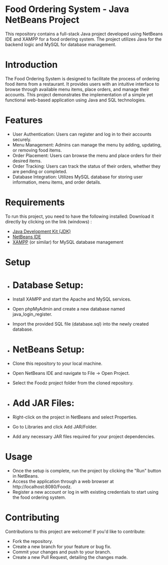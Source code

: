 # Food Ordering System - Java NetBeans Project
This repository contains a full-stack Java project developed using NetBeans IDE and XAMPP for a food ordering system. 
The project utilizes Java for the backend logic and MySQL for database management.
# Introduction
The Food Ordering System is designed to facilitate the process of ordering food items from a restaurant. It provides users with an intuitive interface to browse through available menu items, place orders, and manage their accounts. This project demonstrates the implementation of a simple yet functional web-based application using Java and SQL technologies.
# Features
- User Authentication: Users can register and log in to their accounts securely.
- Menu Management: Admins can manage the menu by adding, updating, or removing food items.
- Order Placement: Users can browse the menu and place orders for their desired items.
- Order Tracking: Users can track the status of their orders, whether they are pending or completed.
- Database Integration: Utilizes MySQL database for storing user information, menu items, and order details.
# Requirements
To run this project, you need to have the following installed:
Download it directly by clicking on the link (windows) :

- [Java Development Kit (JDK)](https://download.oracle.com/java/22/latest/jdk-22_windows-x64_bin.exe)
- [NetBeans IDE](https://dlcdn.apache.org/netbeans/netbeans-installers/21/Apache-NetBeans-21-bin-windows-x64.exe)
- [XAMPP](https://sourceforge.net/projects/xampp/files/XAMPP%20Windows/8.2.12/xampp-windows-x64-8.2.12-0-VS16-installer.exe) (or similar) for MySQL database management
# Setup
- # Database Setup:

- Install XAMPP and start the Apache and MySQL services.
- Open phpMyAdmin and create a new database named java_login_register.
- Import the provided SQL file (database.sql) into the newly created database.
- # NetBeans Setup:
  
- Clone this repository to your local machine.
- Open NetBeans IDE and navigate to File -> Open Project.
- Select the Foodz project folder from the cloned repository.
- # Add JAR Files:

- Right-click on the project in NetBeans and select Properties.
- Go to Libraries and click Add JAR/Folder.
- Add any necessary JAR files required for your project dependencies.
# Usage

- Once the setup is complete, run the project by clicking the "Run" button in NetBeans.
- Access the application through a web browser at http://localhost:8080/Foodz.
- Register a new account or log in with existing credentials to start using the food ordering system.
# Contributing
Contributions to this project are welcome! If you'd like to contribute:

- Fork the repository.
- Create a new branch for your feature or bug fix.
- Commit your changes and push to your branch.
- Create a new Pull Request, detailing the changes made.
  
